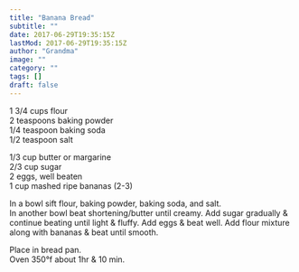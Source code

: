 ```yaml
---
title: "Banana Bread"
subtitle: ""
date: 2017-06-29T19:35:15Z
lastMod: 2017-06-29T19:35:15Z
author: "Grandma"
image: ""
category: ""
tags: []
draft: false
---
```

1 3/4 cups flour  
2 teaspoons baking powder  
1/4 teaspoon baking soda  
1/2 teaspoon salt  

1/3 cup butter or margarine  
2/3 cup sugar  
2 eggs, well beaten  
1 cup mashed ripe bananas (2-3)  

In a bowl sift flour, baking powder, baking soda, and salt.  
In another bowl beat shortening/butter until creamy. Add sugar gradually & continue beating until light & fluffy. Add eggs & beat well. Add flour mixture along with bananas & beat until smooth.  

Place in bread pan.  
Oven 350°f about 1hr & 10 min.  
